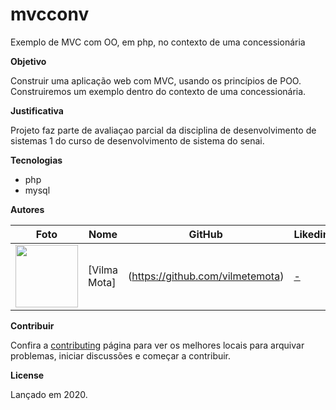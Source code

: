 # mvcconv
Exemplo de MVC com OO, em php, no contexto de uma concessionária

**Objetivo**

Construir uma aplicação web com MVC, usando os princípios de POO. Construiremos um exemplo dentro do contexto de uma concessionária.

**Justificativa**

Projeto faz parte de avaliaçao parcial da disciplina de desenvolvimento de sistemas 1 do curso de desenvolvimento de sistema do senai.

**Tecnologias**

- php
- mysql

**Autores**

Foto | Nome | GitHub | Likedin | E-mail
---- | ---- | ------ | ------- | ------
<img src="./doc/foto1.jpg" width="100px">  |  [Vilma  Mota]|(https://github.com/vilmetemota) | [-]() | vilmete05@gmail.com

**Contribuir**

Confira a [contributing](https://github.com/rafaellevissa/mvcconc/blob/master/CONTRIBUTING.md) página para ver os melhores locais para arquivar problemas, iniciar discussões e começar a contribuir.

**License**

Lançado em 2020.